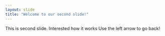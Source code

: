 ```yaml
---
layout: slide
title: "Welcome to our second slide!"
---
```

This is second slide. Interested how it works
Use the left arrow to go back!
